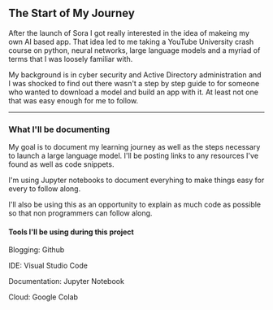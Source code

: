 ## The Start of My Journey

After the launch of Sora I got really interested in the idea of makeing my own AI based app. That idea led to me taking a YouTube University crash course on python, neural networks, large language models and a myriad of terms that I was loosely familiar with.

My background is in cyber security and Active Directory administration and I was shocked to find out there wasn't a step by step guide to for someone who wanted to download a model and build an app with it. At least not one that was easy enough for me to follow.

---

### What I'll be documenting
My goal is to document my learning journey as well as the steps necessary to launch a large language model. I'll be posting links to any resources I've found as well as code snippets.

I'm using Jupyter notebooks to document everyhing to make things easy for every to follow along.

I'll also be using this as an opportunity to explain as much code as possible so that non programmers can follow along.

#### Tools I'll be using during this project

Blogging: Github

IDE: Visual Studio Code

Documentation: Jupyter Notebook

Cloud: Google Colab
